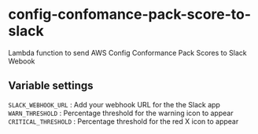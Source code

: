 # config-confomance-pack-score-to-slack

Lambda function to send AWS Config Conformance Pack Scores to Slack Webook

## Variable settings
`SLACK_WEBHOOK_URL` : Add your webhook URL for the the Slack app
`WARN_THRESHOLD` : Percentage threshold for the warning icon to appear
`CRITICAL_THRESHOLD` : Percentage threshold for the red X icon to appear
